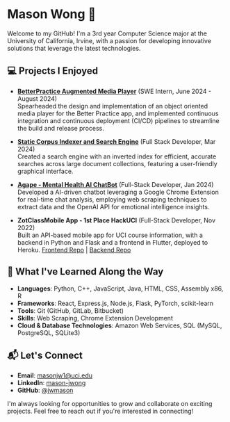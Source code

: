 # Mason Wong 🚀

Welcome to my GitHub! I'm a 3rd year Computer Science major at the University of California, Irvine, with a passion for developing innovative solutions that leverage the latest technologies.

## 💻 Projects I Enjoyed
- **[BetterPractice Augmented Media Player](https://betterpracticeapp.com/)** (SWE Intern, June 2024 - August 2024)  
  Spearheaded the design and implementation of an object oriented media player for the Better Practice app, and implemented continuous integration and continuous deployment (CI/CD) pipelines to streamline the build and release process.

- **[Static Corpus Indexer and Search Engine](https://github.com/IanDLee/Static-Corpus-Indexer-and-Search-Engine)** (Full Stack Developer, Mar 2024)  
  Created a search engine with an inverted index for efficient, accurate searches across large document collections, featuring a user-friendly graphical interface.

- **[Agape - Mental Health AI ChatBot](https://github.com/JeshChoi/Agape)** (Full-Stack Developer, Jan 2024)  
  Developed a AI-driven chatbot leveraging a Google Chrome Extension for real-time chat analysis, employing web scraping techniques to extract data and the OpenAI API for emotional intelligence insights.

- **ZotClassMobile App - 1st Place HackUCI** (Full-Stack Developer, Nov 2022)  
  Built an API-based mobile app for UCI course information, with a backend in Python and Flask and a frontend in Flutter, deployed to Heroku.
[Frontend Repo](https://github.com/jwmason/ZotClassMobileFrontend) | [Backend Repo](https://github.com/jwmason/ZotClassMobileBackend)

## 🌟 What I've Learned Along the Way
- **Languages**: Python, C++, JavaScript, Java, HTML, CSS, Assembly x86, R
- **Frameworks**: React, Express.js, Node.js, Flask, PyTorch, scikit-learn
- **Tools**: Git (GitHub, GitLab, Bitbucket)
- **Skills**: Web Scraping, Chrome Extension Development
- **Cloud & Database Technologies**: Amazon Web Services, SQL (MySQL, PostgreSQL, SQLite3)

## 📬 Let's Connect
- **Email**: [masonjw1@uci.edu](mailto:masonjw1@uci.edu)
- **LinkedIn**: [mason-jwong](https://www.linkedin.com/in/mason-jwong)
- **GitHub**: [@jwmason](https://github.com/jwmason)

I'm always looking for opportunities to grow and collaborate on exciting projects. Feel free to reach out if you're interested in connecting!
